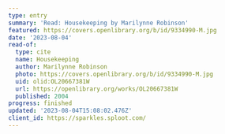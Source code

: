 ```yaml
---
type: entry
summary: 'Read: Housekeeping by Marilynne Robinson'
featured: https://covers.openlibrary.org/b/id/9334990-M.jpg
date: '2023-08-04'
read-of:
  type: cite
  name: Housekeeping
  author: Marilynne Robinson
  photo: https://covers.openlibrary.org/b/id/9334990-M.jpg
  uid: olid:OL20667381W
  url: https://openlibrary.org/works/OL20667381W
  published: 2004
progress: finished
updated: '2023-08-04T15:08:02.476Z'
client_id: https://sparkles.sploot.com/
---
```

